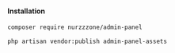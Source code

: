 #### Installation

```sh
composer require nurzzzone/admin-panel
```

```sh
php artisan vendor:publish admin-panel-assets
```